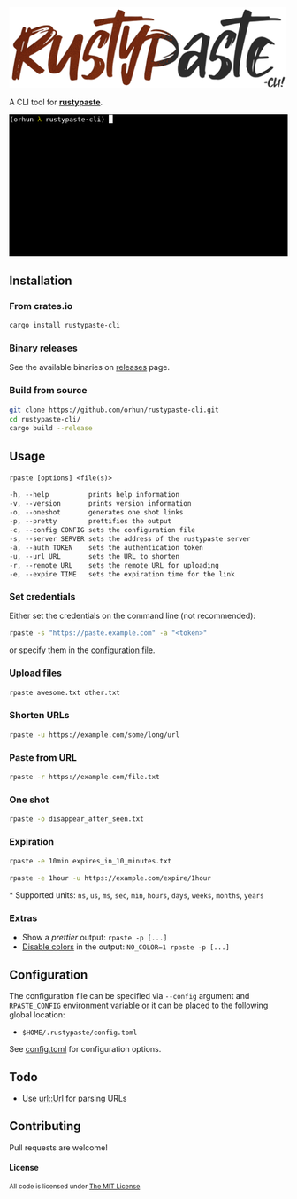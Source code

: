 <a href="https://github.com/orhun/rustypaste-cli"><img src="img/logo.png" width="500"></a>

A CLI tool for [**rustypaste**](https://github.com/orhun/rustypaste).

![demo](img/demo.gif)

## Installation

### From crates.io

```sh
cargo install rustypaste-cli
```

### Binary releases

See the available binaries on [releases](https://github.com/orhun/rustypaste-cli/releases/) page.

### Build from source

```sh
git clone https://github.com/orhun/rustypaste-cli.git
cd rustypaste-cli/
cargo build --release
```

## Usage

`rpaste [options] <file(s)>`

```
-h, --help          prints help information
-v, --version       prints version information
-o, --oneshot       generates one shot links
-p, --pretty        prettifies the output
-c, --config CONFIG sets the configuration file
-s, --server SERVER sets the address of the rustypaste server
-a, --auth TOKEN    sets the authentication token
-u, --url URL       sets the URL to shorten
-r, --remote URL    sets the remote URL for uploading
-e, --expire TIME   sets the expiration time for the link
```

### Set credentials

Either set the credentials on the command line (not recommended):

```sh
rpaste -s "https://paste.example.com" -a "<token>"
```

or specify them in the [configuration file](#configuration).

### Upload files

```sh
rpaste awesome.txt other.txt
```

### Shorten URLs

```sh
rpaste -u https://example.com/some/long/url
```

### Paste from URL

```sh
rpaste -r https://example.com/file.txt
```

### One shot

```sh
rpaste -o disappear_after_seen.txt
```

### Expiration

```sh
rpaste -e 10min expires_in_10_minutes.txt
```

```sh
rpaste -e 1hour -u https://example.com/expire/1hour
```

\* Supported units: `ns`, `us`, `ms`, `sec`, `min`, `hours`, `days`, `weeks`, `months`, `years`

### Extras

* Show a _prettier_ output: `rpaste -p [...]`
* [Disable colors](https://no-color.org/) in the output: `NO_COLOR=1 rpaste -p [...]`

## Configuration

The configuration file can be specified via `--config` argument and `RPASTE_CONFIG` environment variable or it can be placed to the following global location:

* `$HOME/.rustypaste/config.toml`

See [config.toml](./config.toml) for configuration options.

## Todo

* Use [url::Url](https://docs.rs/url/latest/url/struct.Url.html) for parsing URLs

## Contributing

Pull requests are welcome!

#### License

<sup>
All code is licensed under <a href="LICENSE">The MIT License</a>.
</sup>
